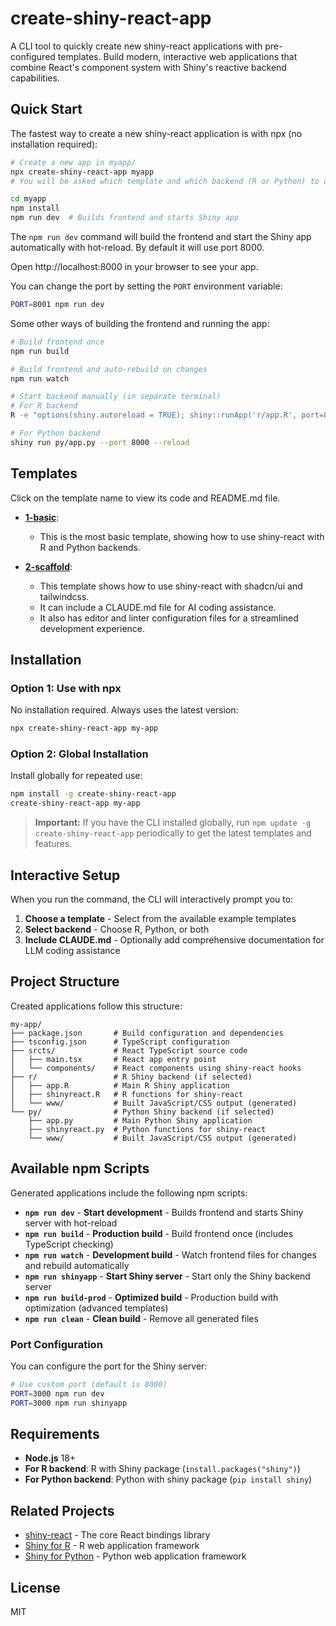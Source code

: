 # create-shiny-react-app

A CLI tool to quickly create new shiny-react applications with pre-configured templates. Build modern, interactive web applications that combine React's component system with Shiny's reactive backend capabilities.

## Quick Start

The fastest way to create a new shiny-react application is with npx (no installation required):

```bash
# Create a new app in myapp/
npx create-shiny-react-app myapp
# You will be asked which template and which backend (R or Python) to use

cd myapp
npm install
npm run dev  # Builds frontend and starts Shiny app
```

The `npm run dev` command will build the frontend and start the Shiny app automatically with hot-reload. By default it will use port 8000.

Open http://localhost:8000 in your browser to see your app.


You can change the port by setting the `PORT` environment variable:

```bash
PORT=8001 npm run dev
```

Some other ways of building the frontend and running the app:

```bash
# Build frontend once
npm run build

# Build frontend and auto-rebuild on changes
npm run watch

# Start backend manually (in separate terminal)
# For R backend
R -e "options(shiny.autoreload = TRUE); shiny::runApp('r/app.R', port=8000)"

# For Python backend
shiny run py/app.py --port 8000 --reload
```


## Templates

Click on the template name to view its code and README.md file.

- [**1-basic**](templates/1-basic/):
    - This is the most basic template, showing how to use shiny-react with R and Python backends.

- [**2-scaffold**](templates/2-scaffold/):
    - This template shows how to use shiny-react with shadcn/ui and tailwindcss.
    - It can include a CLAUDE.md file for AI coding assistance.
    - It also has editor and linter configuration files for a streamlined development experience.


## Installation

### Option 1: Use with npx

No installation required. Always uses the latest version:

```bash
npx create-shiny-react-app my-app
```

### Option 2: Global Installation

Install globally for repeated use:

```bash
npm install -g create-shiny-react-app
create-shiny-react-app my-app
```

> **Important:** If you have the CLI installed globally, run `npm update -g create-shiny-react-app` periodically to get the latest templates and features.


## Interactive Setup

When you run the command, the CLI will interactively prompt you to:

1. **Choose a template** - Select from the available example templates
2. **Select backend** - Choose R, Python, or both
3. **Include CLAUDE.md** - Optionally add comprehensive documentation for LLM coding assistance

## Project Structure

Created applications follow this structure:

```
my-app/
├── package.json       # Build configuration and dependencies
├── tsconfig.json      # TypeScript configuration
├── srcts/             # React TypeScript source code
│   ├── main.tsx       # React app entry point
│   └── components/    # React components using shiny-react hooks
├── r/                 # R Shiny backend (if selected)
│   ├── app.R          # Main R Shiny application
│   ├── shinyreact.R   # R functions for shiny-react
│   └── www/           # Built JavaScript/CSS output (generated)
└── py/                # Python Shiny backend (if selected)
    ├── app.py         # Main Python Shiny application
    ├── shinyreact.py  # Python functions for shiny-react
    └── www/           # Built JavaScript/CSS output (generated)
```

## Available npm Scripts

Generated applications include the following npm scripts:

- **`npm run dev`** - **Start development** - Builds frontend and starts Shiny server with hot-reload
- **`npm run build`** - **Production build** - Build frontend once (includes TypeScript checking)
- **`npm run watch`** - **Development build** - Watch frontend files for changes and rebuild automatically
- **`npm run shinyapp`** - **Start Shiny server** - Start only the Shiny backend server
- **`npm run build-prod`** - **Optimized build** - Production build with optimization (advanced templates)
- **`npm run clean`** - **Clean build** - Remove all generated files

### Port Configuration

You can configure the port for the Shiny server:

```bash
# Use custom port (default is 8000)
PORT=3000 npm run dev
PORT=3000 npm run shinyapp
```

## Requirements

- **Node.js** 18+
- **For R backend**: R with Shiny package (`install.packages("shiny")`)
- **For Python backend**: Python with shiny package (`pip install shiny`)

## Related Projects

- [shiny-react](https://github.com/wch/shiny-react) - The core React bindings library
- [Shiny for R](https://shiny.posit.co/) - R web application framework
- [Shiny for Python](https://shiny.posit.co/py/) - Python web application framework

## License

MIT
